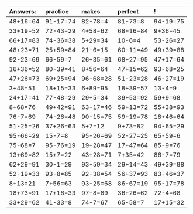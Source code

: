 | Answers: | practice | makes | perfect | ! |
| :--- | :--- | :--- | :--- | :--- |
| 48+16=64 | 91-17=74 | 82-78=4 | 81-73=8 | 94-19=75 | 
| 33+19=52 | 72-43=29 | 4+58=62 | 68+16=84 | 9+36=45 | 
| 66+17=83 | 74-36=38 | 5+29=34 | 10-6=4 | 53-26=27 | 
| 48+23=71 | 25+59=84 | 21-6=15 | 60-11=49 | 49+39=88 | 
| 92-23=69 | 66-59=7 | 26+35=61 | 68+27=95 | 47+17=64 | 
| 16+36=52 | 80-39=41 | 8+56=64 | 47+15=62 | 93-68=25 | 
| 47+26=73 | 69+25=94 | 96-68=28 | 51-23=28 | 46-27=19 | 
| 3+48=51 | 18+15=33 | 6+89=95 | 18+39=57 | 13-4=9 | 
| 24+17=41 | 77-48=29 | 29+5=34 | 39+53=92 | 59+9=68 | 
| 8+68=76 | 49+42=91 | 63-17=46 | 59+13=72 | 55+38=93 | 
| 76-7=69 | 74-26=48 | 90-15=75 | 59+19=78 | 18+46=64 | 
| 51-25=26 | 37+26=63 | 5+7=12 | 9+73=82 | 94-65=29 | 
| 95-66=29 | 15-7=8 | 95-26=69 | 52-27=25 | 65-59=6 | 
| 75-68=7 | 95-76=19 | 19+28=47 | 17+47=64 | 85-9=76 | 
| 13+69=82 | 15+7=22 | 43+28=71 | 7+35=42 | 86-7=79 | 
| 62+29=91 | 30-1=29 | 93-59=34 | 29+14=43 | 49+39=88 | 
| 52-19=33 | 93-8=85 | 92-38=54 | 56+37=93 | 83-46=37 | 
| 8+13=21 | 7+56=63 | 93-25=68 | 86-67=19 | 95-17=78 | 
| 18+73=91 | 17+16=33 | 97-8=89 | 36+26=62 | 72-4=68 | 
| 33+29=62 | 41-33=8 | 74-7=67 | 65-58=7 | 17+15=32 | 
